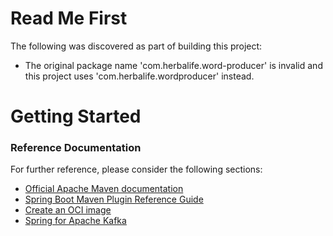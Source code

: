 # Read Me First
The following was discovered as part of building this project:

* The original package name 'com.herbalife.word-producer' is invalid and this project uses 'com.herbalife.wordproducer' instead.

# Getting Started

### Reference Documentation
For further reference, please consider the following sections:

* [Official Apache Maven documentation](https://maven.apache.org/guides/index.html)
* [Spring Boot Maven Plugin Reference Guide](https://docs.spring.io/spring-boot/docs/3.0.6/maven-plugin/reference/html/)
* [Create an OCI image](https://docs.spring.io/spring-boot/docs/3.0.6/maven-plugin/reference/html/#build-image)
* [Spring for Apache Kafka](https://docs.spring.io/spring-boot/docs/3.0.6/reference/htmlsingle/#messaging.kafka)

